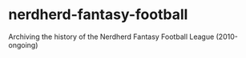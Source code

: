 # nerdherd-fantasy-football
Archiving the history of the Nerdherd Fantasy Football League (2010-ongoing)
